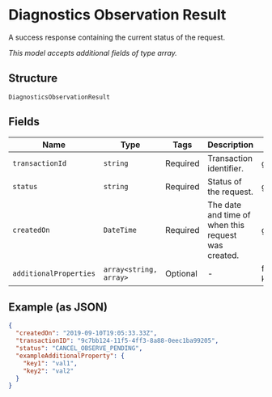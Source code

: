 
# Diagnostics Observation Result

A success response containing the current status of the request.

*This model accepts additional fields of type array.*

## Structure

`DiagnosticsObservationResult`

## Fields

| Name | Type | Tags | Description | Getter | Setter |
|  --- | --- | --- | --- | --- | --- |
| `transactionId` | `string` | Required | Transaction identifier. | getTransactionId(): string | setTransactionId(string transactionId): void |
| `status` | `string` | Required | Status of the request. | getStatus(): string | setStatus(string status): void |
| `createdOn` | `DateTime` | Required | The date and time of when this request was created. | getCreatedOn(): \DateTime | setCreatedOn(\DateTime createdOn): void |
| `additionalProperties` | `array<string, array>` | Optional | - | findAdditionalProperty(string key): array | additionalProperty(string key, array value): void |

## Example (as JSON)

```json
{
  "createdOn": "2019-09-10T19:05:33.33Z",
  "transactionID": "9c7bb124-11f5-4ff3-8a88-0eec1ba99205",
  "status": "CANCEL_OBSERVE_PENDING",
  "exampleAdditionalProperty": {
    "key1": "val1",
    "key2": "val2"
  }
}
```

